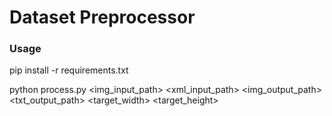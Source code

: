 # Dataset Preprocessor

### Usage

pip install -r requirements.txt

python process.py <img_input_path> <xml_input_path> <img_output_path> <txt_output_path> <target_width> <target_height>

